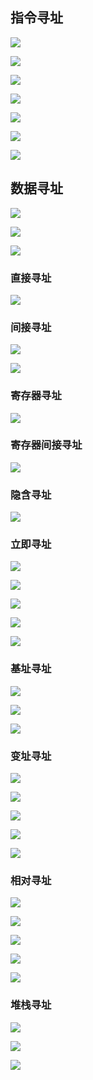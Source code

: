 ## 指令寻址

![](images/Pasted%20image%2020241205100508.png)

![](images/Pasted%20image%2020241205100624.png)

![](images/Pasted%20image%2020241205100739.png)

![](images/Pasted%20image%2020241205100832.png)

![](images/Pasted%20image%2020241205101055.png)

![](images/Pasted%20image%2020241205101307.png)

![](images/Pasted%20image%2020241205101355.png)

## 数据寻址

![](images/Pasted%20image%2020241205101945.png)

![](images/Pasted%20image%2020241205102105.png)

![](images/Pasted%20image%2020241205102140.png)

### 直接寻址

![](images/Pasted%20image%2020241205102321.png)

### 间接寻址

![](images/Pasted%20image%2020241205102450.png)

![](images/Pasted%20image%2020241205102614.png)

### 寄存器寻址

![](images/Pasted%20image%2020241205102731.png)

### 寄存器间接寻址

![](images/Pasted%20image%2020241205102824.png)

### 隐含寻址

![](images/Pasted%20image%2020241205102912.png)

### 立即寻址

![](images/Pasted%20image%2020241205103028.png)

![](images/Pasted%20image%2020241205103100.png)

![](images/Pasted%20image%2020241205103208.png)

![](images/Pasted%20image%2020241205103228.png)

![](images/Pasted%20image%2020241205103322.png)

### 基址寻址

![](images/Pasted%20image%2020241205103534.png)

![](images/Pasted%20image%2020241205103757.png)

![](images/Pasted%20image%2020241205103920.png)

### 变址寻址

![](images/Pasted%20image%2020241205104024.png)

![](images/Pasted%20image%2020241205104208.png)

![](images/Pasted%20image%2020241205104517.png)

![](images/Pasted%20image%2020241205104548.png)

![](images/Pasted%20image%2020241205104718.png)

### 相对寻址

![](images/Pasted%20image%2020241205104905.png)

![](images/Pasted%20image%2020241205105214.png)

![](images/Pasted%20image%2020241205105321.png)

![](images/Pasted%20image%2020241205105435.png)

![](images/Pasted%20image%2020241205110101.png)

### 堆栈寻址

![](images/Pasted%20image%2020241205110533.png)

![](images/Pasted%20image%2020241205110631.png)

![](images/Pasted%20image%2020241205110739.png)
